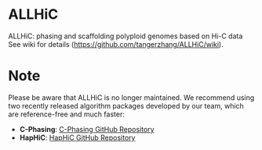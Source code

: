 # ALLHiC
ALLHiC: phasing and scaffolding polyploid genomes based on Hi-C data  
See wiki for details (https://github.com/tangerzhang/ALLHiC/wiki).
# Note
Please be aware that ALLHiC is no longer maintained. We recommend using two recently released algorithm packages developed by our team, which are reference-free and much faster: 
- **C-Phasing**: [C-Phasing GitHub Repository](https://github.com/wangyibin/CPhasing)  
- **HapHiC**: [HapHiC GitHub Repository](https://github.com/zengxiaofei/HapHiC)
